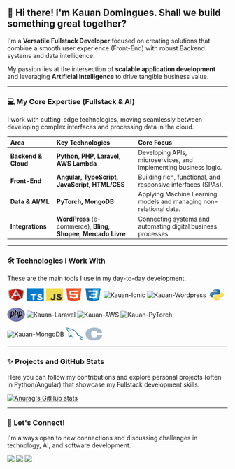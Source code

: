 ## 🚀 Hi there! I'm Kauan Domingues. Shall we build something great together?

I'm a **Versatile Fullstack Developer** focused on creating solutions that combine a smooth user experience (Front-End) with robust Backend systems and data intelligence.

My passion lies at the intersection of **scalable application development** and leveraging **Artificial Intelligence** to drive tangible business value.

---

### 💻 My Core Expertise (Fullstack & AI)

I work with cutting-edge technologies, moving seamlessly between developing complex interfaces and processing data in the cloud.

| Area | Key Technologies | Core Focus |
| :--- | :--- | :--- |
| **Backend & Cloud** | **Python, PHP, Laravel, AWS Lambda** | Developing APIs, microservices, and implementing business logic. |
| **Front-End** | **Angular, TypeScript, JavaScript, HTML/CSS** | Building rich, functional, and responsive interfaces (SPAs). |
| **Data & AI/ML** | **PyTorch, MongoDB** | Applying Machine Learning models and managing non-relational data. |
| **Integrations** | **WordPress** (e-commerce), **Bling, Shopee, Mercado Livre** | Connecting systems and automating digital business processes. |

---

### 🛠️ Technologies I Work With

These are the main tools I use in my day-to-day development.

<div style="display: inline-block;">

  <img align="center" alt="Kauan-Angular" height="30" width="40" src="https://raw.githubusercontent.com/devicons/devicon/master/icons/angularjs/angularjs-original.svg">
  <img align="center" alt="Kauan-TS" height="30" width="40" src="https://raw.githubusercontent.com/devicons/devicon/master/icons/typescript/typescript-original.svg">
  <img align="center" alt="Kauan-JS" height="30" width="40" src="https://raw.githubusercontent.com/devicons/devicon/master/icons/javascript/javascript-original.svg">
  <img align="center" alt="Kauan-HTML" height="30" width="40" src="https://raw.githubusercontent.com/devicons/devicon/master/icons/html5/html5-original.svg">
  <img align="center" alt="Kauan-CSS" height="30" width="40" src="https://raw.githubusercontent.com/devicons/devicon/master/icons/css3/css3-original.svg">
  <img align="center" alt="Kauan-Ionic" height="30" width="40" src="https://cdn.jsdelivr.net/gh/devicons/devicon@latest/icons/ionic/ionic-original.svg"/>
  <img align="center" alt="Kauan-Wordpress" height="30" width="40" src="https://cdn.jsdelivr.net/gh/devicons/devicon@latest/icons/wordpress/wordpress-plain.svg" />
  
  <img align="center" alt="Kauan-Python" height="30" width="40" src="https://raw.githubusercontent.com/devicons/devicon/master/icons/python/python-original.svg">
  <img align="center" alt="Kauan-PHP" height="60" width="40" src="https://raw.githubusercontent.com/devicons/devicon/master/icons/php/php-original.svg">
  <img align="center" alt="Kauan-Laravel" height="30" width="40" src="https://cdn.jsdelivr.net/gh/devicons/devicon@latest/icons/laravel/laravel-original.svg">
  <img align="center" alt="Kauan-AWS" height="30" width="40" src="https://cdn.jsdelivr.net/gh/devicons/devicon@latest/icons/amazonwebservices/amazonwebservices-original-wordmark.svg" />
  
  
  <img align="center" alt="Kauan-PyTorch" height="30" width="40" src="https://cdn.jsdelivr.net/gh/devicons/devicon@latest/icons/pytorch/pytorch-original.svg" />
  <img align="center" alt="Kauan-MongoDB" height="30" width="40" src="https://cdn.jsdelivr.net/gh/devicons/devicon@latest/icons/mongodb/mongodb-original.svg" />
  <img align="center" alt="Kauan-SQL" height="30" width="40" src="https://raw.githubusercontent.com/devicons/devicon/master/icons/mysql/mysql-original.svg">
  <img align="center" alt="Kauan-C" height="30" width="40" src="https://raw.githubusercontent.com/devicons/devicon/master/icons/c/c-original.svg">
  
</div>

---

### ✨ Projects and GitHub Stats

Here you can follow my contributions and explore personal projects (often in Python/Angular) that showcase my Fullstack development skills.

[![Anurag's GitHub stats](https://github-readme-stats.vercel.app/api?username=KauanQuinzote&show_icons=true&theme=neon)](https://github.com/KauanQuinzote/github-readme-stats)

---

### 📧 Let's Connect!

I'm always open to new connections and discussing challenges in technology, AI, and software development.

<div> 
  <a href="https://discord.gg/637669718236463114" target="_blank"><img src="https://img.shields.io/badge/Discord-7289DA?style=for-the-badge&logo=discord&logoColor=white" target="_blank"></a> 
  <a href = "mailto:kauandominguesdesouza@gmail.com"><img src="https://img.shields.io/badge/-Gmail-%23333?style=for-the-badge&logo=gmail&logoColor=red" target="_blank"></a>
  <a href="https://www.linkedin.com/in/kauan-domingues-3b8738209" target="_blank"><img src="https://img.shields.io/badge/-LinkedIn-%230077B5?style=for-the-badge&logo=linkedin&logoColor=white" target="_blank"></a>
</div>
